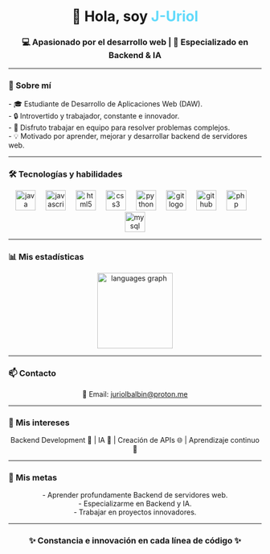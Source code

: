 <h1 align="center">👋 Hola, soy <span style="color:#61dafb;">J-Uriol</span></h1>
<h3 align="center">💻 Apasionado por el desarrollo web | 🚀 Especializado en Backend & IA</h3>

---

### 🌟 Sobre mí  
<p align="left">
- 🎓 Estudiante de Desarrollo de Aplicaciones Web (DAW).<br>
- 🔒 Introvertido y trabajador, constante e innovador.<br>
- 🤝 Disfruto trabajar en equipo para resolver problemas complejos.<br>
- 💡 Motivado por aprender, mejorar y desarrollar backend de servidores web.<br>
</p>

---

### 🛠 Tecnologías y habilidades
<div align="center">
  <img src="https://cdn.jsdelivr.net/gh/devicons/devicon/icons/java/java-original.svg" height="40" alt="java logo" />
  <img width="12" />
  <img src="https://cdn.jsdelivr.net/gh/devicons/devicon/icons/javascript/javascript-original.svg" height="40" alt="javascript logo" />
  <img width="12" />
  <img src="https://cdn.jsdelivr.net/gh/devicons/devicon/icons/html5/html5-original.svg" height="40" alt="html5 logo" />
  <img width="12" />
  <img src="https://cdn.jsdelivr.net/gh/devicons/devicon/icons/css3/css3-original.svg" height="40" alt="css3 logo" />
  <img width="12" />
  <img src="https://cdn.jsdelivr.net/gh/devicons/devicon/icons/python/python-original.svg" height="40" alt="python logo" />
  <img width="12" />
  <img src="https://cdn.jsdelivr.net/gh/devicons/devicon/icons/git/git-original.svg" height="40" alt="git logo" />
  <img width="12" />
  <img src="https://cdn.jsdelivr.net/gh/devicons/devicon/icons/github/github-original.svg" height="40" alt="github logo" />
  <img width="12" />
  <img src="https://cdn.jsdelivr.net/gh/devicons/devicon/icons/php/php-original.svg" height="40" alt="php logo" />
  <img width="12" />
  <img src="https://cdn.jsdelivr.net/gh/devicons/devicon/icons/mysql/mysql-original.svg" height="40" alt="mysql logo" />
</div>

---

### 📊 Mis estadísticas  
<div align="center">
  <img src="https://github-readme-stats.vercel.app/api/top-langs?username=J-URiol&locale=en&hide_title=false&layout=compact&card_width=320&langs_count=5&theme=dark&hide_border=false&order=2" height="150" alt="languages graph" />
</div>

---

### 📫 Contacto  
<p align="center">
📧 Email: <a href="mailto:juriolbalbin@proton.me">juriolbalbin@proton.me</a>
</p>

---

### 💬 Mis intereses  
<p align="center">
Backend Development 🔧 | IA 🤖 | Creación de APIs 🌐 | Aprendizaje continuo 🚀
</p>

---

### 🎯 Mis metas  
<p align="center">
- Aprender profundamente Backend de servidores web.<br>
- Especializarme en Backend y IA.<br>
- Trabajar en proyectos innovadores.<br>
</p>

---

<h3 align="center">✨ Constancia e innovación en cada línea de código ✨</h3>
